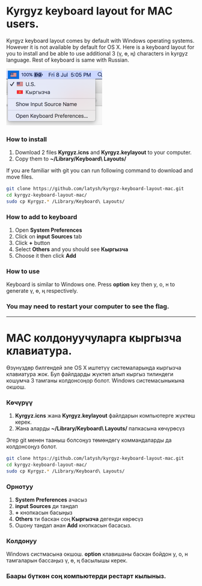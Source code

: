 # Kyrgyz keyboard layout for MAC users.

Kyrgyz keyboard layout comes by default with Windows operating systems. However it is not available by default for OS X. Here is a keyboard layout for you to install and be able to use additional 3 (ү, ө, ң) characters in kyrgyz language. Rest of keyboard is same with Russian.

![KG flag](screenshot.png)  

### How to install

1. Download 2 files **Kyrgyz.icns** and **Kyrgyz.keylayout** to your computer. 
2. Copy them to **~/Library/Keyboard\ Layouts/**

If you are familiar with git you can run following command to download and move files.

```sh
git clone https://github.com/latysh/kyrgyz-keyboard-layout-mac.git
cd kyrgyz-keyboard-layout-mac/
sudo cp Kyrgyz.* /Library/Keyboard\ Layouts/
```

### How to add to keyboard 

1. Open **System Preferences**
2. Click on **input Sources** tab
3. Click **+** button
4. Select **Others** and you should see **Кыргызча**
5. Choose it then click **Add**

### How to use
Keyboard is similar to Windows one. Press **option** key then у, о, н to generate ү, ө, ң respectively.

### You may need to restart your computer to see the flag. 


---


# MAC колдонуучуларга кыргызча клавиатура.

Өзүнүздөр билгендей эле OS X иштетүү системаларында кыргызча клавиатура жок. Бул файлдарды жүктөп алып кыргыз тилиндеги кошумча 3 тамганы колдонсоңор болот. Windows системасыныкына окшош.
 
### Көчүрүү

1. **Kyrgyz.icns** жана **Kyrgyz.keylayout** файлдарын компьютерге жүктөш керек. 
2. Жана аларды **~/Library/Keyboard\ Layouts/** папкасына көчүрөсүз

Эгер git менен тааныш болсоңуз төмөндөгү коммандаларды да колдонсоңуз болот.

```sh
git clone https://github.com/latysh/kyrgyz-keyboard-layout-mac.git
cd kyrgyz-keyboard-layout-mac/
sudo cp Kyrgyz.* /Library/Keyboard\ Layouts/
```

### Орнотуу

1. **System Preferences** ачасыз
2. **input Sources** ди тандап
3. **+** кнопкасын басыңыз
4. **Others** ти баскан соң **Кыргызча** дегенди көрөсүз
5. Ошону тандап анан **Add** кнопкасын басасыз.

### Колдонуу
Windows систмасына окшош. **option** клавишаны баскан бойдон у, о, н тамгаларын бассаңыз ү, ө, ң басылышы керек.

### Баары бүткөн соң компьютерди рестарт кылыныз.